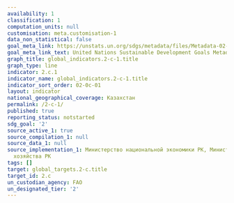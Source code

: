 ```yaml
---
availability: 1
classification: 1
computation_units: null
customisation: meta.customisation-1
data_non_statistical: false
goal_meta_link: https://unstats.un.org/sdgs/metadata/files/Metadata-02-0C-01.pdf
goal_meta_link_text: United Nations Sustainable Development Goals Metadata (pdf 232kB)
graph_title: global_indicators.2-c-1.title
graph_type: line
indicator: 2.c.1
indicator_name: global_indicators.2-c-1.title
indicator_sort_order: 02-0c-01
layout: indicator
national_geographical_coverage: Казахстан
permalink: /2-c-1/
published: true
reporting_status: notstarted
sdg_goal: '2'
source_active_1: true
source_compilation_1: null
source_data_1: null
source_implementation_1: Министерство национальной экономики РК, Министерство сельского
  хозяйства РК
tags: []
target: global_targets.2-c.title
target_id: 2.c
un_custodian_agency: FAO
un_designated_tier: '2'
---
```

